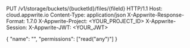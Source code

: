 PUT /v1/storage/buckets/{bucketId}/files/{fileId} HTTP/1.1
Host: cloud.appwrite.io
Content-Type: application/json
X-Appwrite-Response-Format: 1.7.0
X-Appwrite-Project: <YOUR_PROJECT_ID>
X-Appwrite-Session: 
X-Appwrite-JWT: <YOUR_JWT>

{
  "name": "<NAME>",
  "permissions": ["read(\"any\")"]
}
